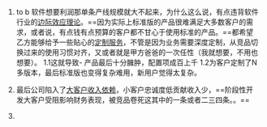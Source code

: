 1. to b 软件想要利润那单条产线规模就大不起来，为什么这么说，有点违背软件行业的[边际效应理论](https://zhida.zhihu.com/search?content_id=658623153&content_type=Answer&match_order=1&q=%E8%BE%B9%E9%99%85%E6%95%88%E5%BA%94%E7%90%86%E8%AE%BA&zhida_source=entity)。==因为实际上标准版的产品很难满足大多数客户的需求，或者说，有点钱有点预算的客户都不甘心于使用标准的产品。==都希望乙方能够给予一些贴心的[定制服务](https://zhida.zhihu.com/search?content_id=658623153&content_type=Answer&match_order=1&q=%E5%AE%9A%E5%88%B6%E6%9C%8D%E5%8A%A1&zhida_source=entity)，不管是因为业务需要深度定制，从竞品切换过来的使用习惯对齐，又或者就是甲方爸爸的一次任性（我就想要，不用也想要）。
	 1.1这就导致- 产品最后十分臃肿，配置项成百上千
	 1.2为客户定制了N多版本，最后标准版也变得复杂难用，新用户觉得太复杂。
	
2. 最后公司陷入了[大客户收入依赖](https://zhida.zhihu.com/search?content_id=658623153&content_type=Answer&match_order=1&q=%E5%A4%A7%E5%AE%A2%E6%88%B7%E6%94%B6%E5%85%A5%E4%BE%9D%E8%B5%96&zhida_source=entity)，小客户忠诚度低贡献收入少，==阶段性开发大客户受阻影响财务表现，被竞品卷死这其中的一条或者二三四条。。==

3. 